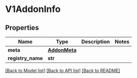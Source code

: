 # V1AddonInfo

## Properties
Name | Type | Description | Notes
------------ | ------------- | ------------- | -------------
**meta** | [**AddonMeta**](AddonMeta.md) |  | 
**registry_name** | **str** |  | 

[[Back to Model list]](../vela-client/README.md#documentation-for-models) [[Back to API list]](../vela-client/README.md#documentation-for-api-endpoints) [[Back to README]](../vela-client/README.md)

